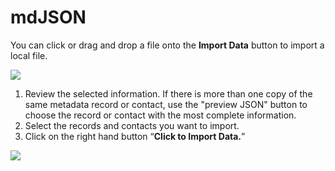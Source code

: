 # mdJSON

You can click or drag and drop a file onto the **Import Data** button to import a local file.

![](https://cookmt.gitbooks.io/mdeditor-for-lccs/content/assets/import_window.png)

1. Review the selected information. If there is more than one copy of the same metadata record or contact, use the "preview JSON" button to choose the record or contact with the most complete information.
2. Select the records and contacts you want to import.
3. Click on the right hand button “**Click to Import Data.**”

![](https://cookmt.gitbooks.io/mdeditor-for-lccs/content/assets/import_data.png)

